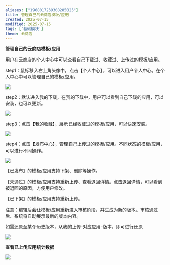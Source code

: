 ```yaml
---
aliases: ["1968017239308285025"]
title: 管理自己的云商店模板/应用
created: 2025-07-15
modified: 2025-07-15
tags: ['基础模块']
theme: 云商店
---
```


**管理自己的云商店模板/应用**

用户在云商店的个人中心中可以查看自己下载过、收藏过、上传过的模板/应用。

step1：鼠标移入右上角头像中，点击【个人中心】，可以进入用户个人中心。在个人中心中可以管理自己的模板/应用。

![](https://myhelpdoc.oss-cn-heyuan.aliyuncs.com/mdimages/32d636011eb1125e0b7a5c355742228d.jpg)

step2：默认进入我的下载，在我的下载中，用户可以看到自己下载的应用，可以安装，也可以更新。

![](https://myhelpdoc.oss-cn-heyuan.aliyuncs.com/mdimages/0bc2965518b1843c4d89ba88cdf129a2.jpg)

step3：点击【我的收藏】，展示已经收藏过的模板/应用，可以快速安装。

![](https://myhelpdoc.oss-cn-heyuan.aliyuncs.com/mdimages/fbac8e6fe16d0db024b716d7b8e91a03.jpg)

step4：点击【发布中心】，管理自己上传过的模板/应用。不同状态的模板/应用，可以进行不同操作。

![](https://myhelpdoc.oss-cn-heyuan.aliyuncs.com/mdimages/3daf7409b5d723fa399e6e94af8d696b.jpg)

【已发布】的模板/应用支持下架、删除等操作。

【未通过】的模板/应用支持重新上传、查看退回详情。点击退回详情，可以看到被退回的原因，方便用户修改。

【已下架】的模板/应用支持重新上传。

注意：编辑后会让模板/应用重新进入审核阶段，并生成为新的版本。审核通过后、系统将自动展示最新的版本内容。

如需还原至某个历史版本，从我的上传-对应应用-版本，即可进行还原

![](https://myhelpdoc.oss-cn-heyuan.aliyuncs.com/mdimages/803b3ee925c8163d8db635a8bd191517.jpg)

**查看已上传应用统计数据**

![](https://myhelpdoc.oss-cn-heyuan.aliyuncs.com/mdimages/4e5d453d8629a3b79d897a9c272679e6.jpg)

